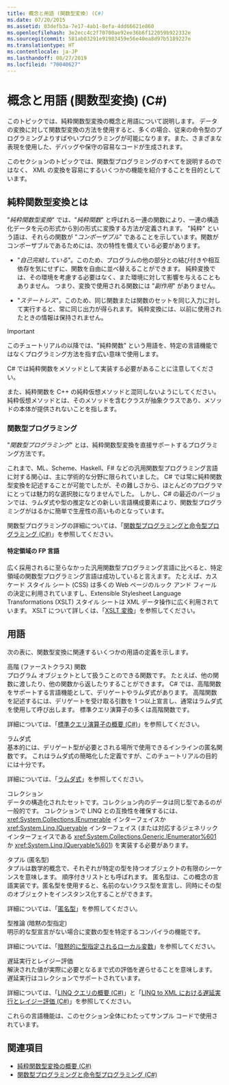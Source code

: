 ```yaml
---
title: 概念と用語 (関数型変換) (C#)
ms.date: 07/20/2015
ms.assetid: 03defb3a-7e17-4ab1-8efa-4dd66621e860
ms.openlocfilehash: 3e2ecc4c2f70700ae92ee36b6f122059b922332e
ms.sourcegitcommit: 581ab03291e91983459e56e40ea8d97b5189227e
ms.translationtype: HT
ms.contentlocale: ja-JP
ms.lasthandoff: 08/27/2019
ms.locfileid: "70040627"
---
```

# <a name="concepts-and-terminology-functional-transformation-c"></a>概念と用語 (関数型変換) (C#)

このトピックでは、純粋関数型変換の概念と用語について説明します。 データの変換に対して関数型変換の方法を使用すると、多くの場合、従来の命令型のプログラミングよりすばやいプログラミングが可能になります。また、さまざまな表現を使用した、デバッグや保守の容易なコードが生成されます。

このセクションのトピックでは、関数型プログラミングのすべてを説明するのではなく、 XML の変換を容易にするいくつかの機能を紹介することを目的としています。

## <a name="what-is-pure-functional-transformation"></a>純粋関数型変換とは

"*純粋関数型変換*" では、"*純粋関数*" と呼ばれる一連の関数により、一連の構造化データを元の形式から別の形式に変換する方法が定義されます。 "純粋" という語は、それらの関数が "*コンポーザブル*" であることを示しています。関数がコンポーザブルであるためには、次の特性を備えている必要があります。

- "*自己完結している*"。このため、プログラムの他の部分との結び付きや相互依存を気にせずに、関数を自由に並べ替えることができます。 純粋変換では、その環境を考慮する必要はなく、また環境に対して影響を与えることもありません。 つまり、変換で使用される関数には "*副作用*" がありません。

- "*ステートレス*"。このため、同じ関数または関数のセットを同じ入力に対して実行すると、常に同じ出力が得られます。 純粋変換には、以前に使用されたときの情報は保持されません。

> [!IMPORTANT]
> このチュートリアルの以降では、"純粋関数" という用語を、特定の言語機能ではなくプログラミング方法を指す広い意味で使用します。
>
> C# では純粋関数をメソッドとして実装する必要があることに注意してください。
>
> また、純粋関数を C++ の純粋仮想メソッドと混同しないようにしてください。 純粋仮想メソッドとは、そのメソッドを含むクラスが抽象クラスであり、メソッドの本体が提供されないことを指します。

### <a name="functional-programming"></a>関数型プログラミング

"*関数型プログラミング*" とは、純粋関数型変換を直接サポートするプログラミング方法です。

これまで、ML、Scheme、Haskell、F# などの汎用関数型プログラミング言語に対する関心は、主に学術的な分野に限られていました。 C# では常に純粋関数型変換を記述することが可能でしたが、その難しさから、ほとんどのプログラマにとっては魅力的な選択肢になりませんでした。 しかし、C# の最近のバージョンでは、ラムダ式や型の推定などの新しい言語構成要素により、関数型プログラミングがはるかに簡単で生産性の高いものとなっています。

関数型プログラミングの詳細については、「[関数型プログラミングと命令型プログラミング (C#)](./functional-programming-vs-imperative-programming.md)」を参照してください。

#### <a name="domain-specific-fp-languages"></a>特定領域の FP 言語

広く採用されるに至らなかった汎用関数型プログラミング言語に比べると、特定領域の関数型プログラミング言語は成功していると言えます。 たとえば、カスケード スタイル シート (CSS) は多くの Web ページのルック アンド フィールの決定に利用されていますし、Extensible Stylesheet Language Transformations (XSLT) スタイル シートは XML データ操作に広く利用されています。 XSLT について詳しくは、「[XSLT 変換](../../../../standard/data/xml/xslt-transformations.md)」を参照してください。

## <a name="terminology"></a>用語

次の表に、関数型変換に関連するいくつかの用語の定義を示します。

高階 (ファーストクラス) 関数 \
プログラム オブジェクトとして扱うことのできる関数です。 たとえば、他の関数に渡したり、他の関数から返したりすることができます。 C# では、高階関数をサポートする言語機能として、デリゲートやラムダ式があります。 高階関数を記述するには、デリゲートを受け取る引数を 1 つ以上宣言し、通常はラムダ式を使用して呼び出します。 標準クエリ演算子の多くは高階関数です。

詳細については、「[標準クエリ演算子の概要 (C#)](./standard-query-operators-overview.md)」を参照してください。

ラムダ式 \
基本的には、デリゲート型が必要とされる場所で使用できるインラインの匿名関数です。 これはラムダ式の簡略化した定義ですが、このチュートリアルの目的には十分です。

詳細については、「[ラムダ式](../../statements-expressions-operators/lambda-expressions.md)」を参照してください。

コレクション \
データの構造化されたセットです。コレクション内のデータは同じ型であるのが一般的です。 コレクションで LINQ との互換性を確保するには、<xref:System.Collections.IEnumerable> インターフェイスか <xref:System.Linq.IQueryable> インターフェイス (または対応するジェネリック インターフェイスである <xref:System.Collections.Generic.IEnumerator%601> か <xref:System.Linq.IQueryable%601>) を実装する必要があります。

タプル (匿名型) \
タプルは数学的概念で、それぞれが特定の型を持つオブジェクトの有限のシーケンスを意味します。 順序付きリストとも呼ばれます。 匿名型は、この概念の言語実装です。匿名型を使用すると、名前のないクラス型を宣言し、同時にその型のオブジェクトをインスタンス化することができます。

詳細については、「[匿名型](../../classes-and-structs/anonymous-types.md)」を参照してください。

型推論 (暗黙の型指定) \
明示的な型宣言がない場合に変数の型を特定するコンパイラの機能です。

詳細については、「[暗黙的に型指定されるローカル変数](../../classes-and-structs/implicitly-typed-local-variables.md)」を参照してください。

遅延実行とレイジー評価 \
解決された値が実際に必要となるまで式の評価を遅らせることを意味します。 遅延実行はコレクションでサポートされています。

詳細については、「[LINQ クエリの概要 (C#)](./introduction-to-linq-queries.md)」と「[LINQ to XML における遅延実行とレイジー評価 (C#)](./deferred-execution-and-lazy-evaluation-in-linq-to-xml.md)」を参照してください。

これらの言語機能は、このセクション全体にわたってサンプル コードで使用されています。

## <a name="see-also"></a>関連項目

- [純粋関数型変換の概要 (C#)](./introduction-to-pure-functional-transformations.md)
- [関数型プログラミングと命令型プログラミング (C#)](./functional-programming-vs-imperative-programming.md)
